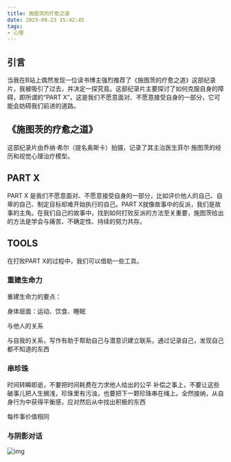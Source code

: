 ```yaml
---
title: 施图茨的疗愈之道
date: 2023-09-23 15:42:45
tags:
- 心理
---
```


## 引言

当我在B站上偶然发现一位读书博主强烈推荐了《施图茨的疗愈之道》这部纪录片，我被吸引了过去，并决定一探究竟。这部纪录片主要探讨了如何克服自身的障碍，即所谓的“PART X”，这是我们不愿意面对、不愿意接受自身的一部分，它可能会妨碍我们前进的道路。

## 《施图茨的疗愈之道》

这部纪录片由乔纳·希尔（提名奥斯卡）拍摄，记录了其主治医生菲尔·施图茨的经历和视觉心理治疗模型。

## PART X

PART X 是我们不愿意面对、不愿意接受自身的一部分，比如评价他人的自己、自卑的自己、制定目标却难开始执行的自己。PART X就像故事中的反派，我们是故事的主角。在我们自己的故事中，找到如何打败反派的方法至关重要，施图茨给出的方法是学会与痛苦、不确定性、持续的努力共存。

## TOOLS

在打败PART X的过程中，我们可以借助一些工具。

### 重建生命力

重建生命力的要点：

身体层面：运动、饮食、睡眠

与他人的关系

与自我的关系，写作有助于帮助自己与潜意识建立联系，通过记录自己，发现自己都不知道的东西

### 串珍珠

时间转瞬即逝，不要把时间耗费在力求他人给出的公平 补偿之事上，不要让这些破事儿把人生搁浅，珍珠里有污浊，也要把下一颗珍珠串在绳上。全然接纳，从自身行为中获得平衡感，应对然后从中找出积极的东西

每件事价值相同

### 与阴影对话



![img](https://img1.doubanio.com/view/photo/l/public/p2890523587.webp)
